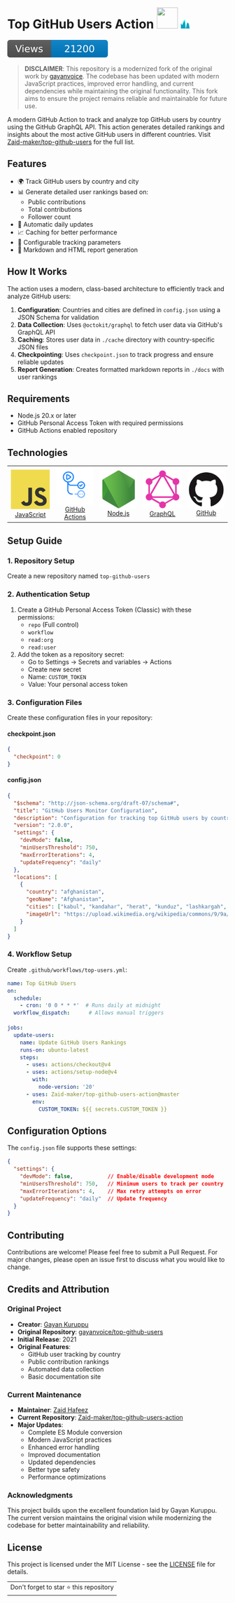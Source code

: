 # Top GitHub Users Action <img src="https://github.githubassets.com/images/modules/site/features/actions-icon-actions.svg" height=48 width=48 /> [<img alt="Image of my-profile-views-counter" src="https://github.com/gayanvoice/my-profile-views-counter/blob/master/graph/373376349/small/week.png" height="20">](https://github.com/gayanvoice/my-profile-views-counter/blob/master/readme/373376349/week.md)
[![Image of my-profile-views-counter](https://github.com/gayanvoice/my-profile-views-counter/blob/master/svg/373376349/badge.svg)](https://github.com/gayanvoice/my-profile-views-counter/blob/master/readme/373376349/week.md)

> **DISCLAIMER**: This repository is a modernized fork of the original work by [gayanvoice](https://github.com/gayanvoice). The codebase has been updated with modern JavaScript practices, improved error handling, and current dependencies while maintaining the original functionality. This fork aims to ensure the project remains reliable and maintainable for future use.

A modern GitHub Action to track and analyze top GitHub users by country using the GitHub GraphQL API. This action generates detailed rankings and insights about the most active GitHub users in different countries. Visit [Zaid-maker/top-github-users](https://github.com/Zaid-maker/top-github-users) for the full list.

## Features

- 🌍 Track GitHub users by country and city
- 📊 Generate detailed user rankings based on:
  - Public contributions
  - Total contributions
  - Follower count
- 🔄 Automatic daily updates
- 📈 Caching for better performance
- 🎯 Configurable tracking parameters
- 📝 Markdown and HTML report generation

## How It Works

The action uses a modern, class-based architecture to efficiently track and analyze GitHub users:

1. **Configuration**: Countries and cities are defined in `config.json` using a JSON Schema for validation
2. **Data Collection**: Uses `@octokit/graphql` to fetch user data via GitHub's GraphQL API
3. **Caching**: Stores user data in `./cache` directory with country-specific JSON files
4. **Checkpointing**: Uses `checkpoint.json` to track progress and ensure reliable updates
5. **Report Generation**: Creates formatted markdown reports in `./docs` with user rankings

## Requirements

- Node.js 20.x or later
- GitHub Personal Access Token with required permissions
- GitHub Actions enabled repository

## Technologies

<div align="center">
  <table>
    <tr>
      <td align="center">
        <a href="https://developer.mozilla.org/en-US/docs/Web/JavaScript">
          <img src="https://raw.githubusercontent.com/devicons/devicon/master/icons/javascript/javascript-original.svg" width="100" alt="JavaScript"/>
          <br>JavaScript
        </a>
      </td>
      <td align="center">
        <a href="https://github.com/features/actions">
          <img src="https://raw.githubusercontent.com/github/explore/2c7e603b797535e5ad8b4beb575ab3b7354666e1/topics/actions/actions.png" width="100" alt="GitHub Actions"/>
          <br>GitHub Actions
        </a>
      </td>
      <td align="center">
        <a href="https://nodejs.org/">
          <img src="https://raw.githubusercontent.com/devicons/devicon/master/icons/nodejs/nodejs-original.svg" width="100" alt="Node.js"/>
          <br>Node.js
        </a>
      </td>
      <td align="center">
        <a href="https://graphql.org/">
          <img src="https://raw.githubusercontent.com/devicons/devicon/master/icons/graphql/graphql-plain.svg" width="100" alt="GraphQL"/>
          <br>GraphQL
        </a>
      </td>
      <td align="center">
        <a href="https://github.com/">
          <img src="https://raw.githubusercontent.com/devicons/devicon/master/icons/github/github-original.svg" width="100" alt="GitHub"/>
          <br>GitHub
        </a>
      </td>
    </tr>
  </table>
</div>

## Setup Guide

### 1. Repository Setup
Create a new repository named `top-github-users`

### 2. Authentication Setup
1. Create a GitHub Personal Access Token (Classic) with these permissions:
   - `repo` (Full control)
   - `workflow`
   - `read:org`
   - `read:user`
2. Add the token as a repository secret:
   - Go to Settings → Secrets and variables → Actions
   - Create new secret
   - Name: `CUSTOM_TOKEN`
   - Value: Your personal access token

### 3. Configuration Files

Create these configuration files in your repository:

#### checkpoint.json
```json
{
  "checkpoint": 0
}
```

#### config.json
```json
{
  "$schema": "http://json-schema.org/draft-07/schema#",
  "title": "GitHub Users Monitor Configuration",
  "description": "Configuration for tracking top GitHub users by country",
  "version": "2.0.0",
  "settings": {
    "devMode": false,
    "minUsersThreshold": 750,
    "maxErrorIterations": 4,
    "updateFrequency": "daily"
  },
  "locations": [
    {
      "country": "afghanistan",
      "geoName": "Afghanistan",
      "cities": ["kabul", "kandahar", "herat", "kunduz", "lashkargah", "ghazni", "khost", "zaranj"],
      "imageUrl": "https://upload.wikimedia.org/wikipedia/commons/9/9a/Flag_of_Afghanistan.svg"
    }
  ]
}
```

### 4. Workflow Setup

Create `.github/workflows/top-users.yml`:

```yaml
name: Top GitHub Users
on:
  schedule:
    - cron: '0 0 * * *'  # Runs daily at midnight
  workflow_dispatch:      # Allows manual triggers

jobs:
  update-users:
    name: Update GitHub Users Rankings
    runs-on: ubuntu-latest
    steps:
      - uses: actions/checkout@v4
      - uses: actions/setup-node@v4
        with:
          node-version: '20'
      - uses: Zaid-maker/top-github-users-action@master
        env:
          CUSTOM_TOKEN: ${{ secrets.CUSTOM_TOKEN }}
```

## Configuration Options

The `config.json` file supports these settings:

```json
{
  "settings": {
    "devMode": false,           // Enable/disable development mode
    "minUsersThreshold": 750,   // Minimum users to track per country
    "maxErrorIterations": 4,    // Max retry attempts on error
    "updateFrequency": "daily"  // Update frequency
  }
}
```

## Contributing

Contributions are welcome! Please feel free to submit a Pull Request. For major changes, please open an issue first to discuss what you would like to change.

## Credits and Attribution

### Original Project
- **Creator**: [Gayan Kuruppu](https://github.com/gayanvoice)
- **Original Repository**: [gayanvoice/top-github-users](https://github.com/gayanvoice/top-github-users)
- **Initial Release**: 2021
- **Original Features**:
  - GitHub user tracking by country
  - Public contribution rankings
  - Automated data collection
  - Basic documentation site

### Current Maintenance
- **Maintainer**: [Zaid Hafeez](https://github.com/Zaid-maker)
- **Current Repository**: [Zaid-maker/top-github-users-action](https://github.com/Zaid-maker/top-github-users-action)
- **Major Updates**:
  - Complete ES Module conversion
  - Modern JavaScript practices
  - Enhanced error handling
  - Improved documentation
  - Updated dependencies
  - Better type safety
  - Performance optimizations

### Acknowledgments
This project builds upon the excellent foundation laid by Gayan Kuruppu. The current version maintains the original vision while modernizing the codebase for better maintainability and reliability.

## License

This project is licensed under the MIT License - see the [LICENSE](LICENSE) file for details.

<table>
	<tr>
		<td>
			Don't forget to star ⭐ this repository
		</td>
	</tr>
</table>
